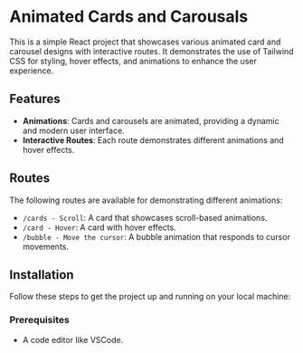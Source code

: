 # Animated Cards and Carousals

This is a simple React project that showcases various animated card and carousel designs with interactive routes. It demonstrates the use of Tailwind CSS for styling, hover effects, and animations to enhance the user experience.

## Features
- **Animations**: Cards and carousels are animated, providing a dynamic and modern user interface.
- **Interactive Routes**: Each route demonstrates different animations and hover effects.

## Routes
The following routes are available for demonstrating different animations:
- `/cards - Scroll`: A card that showcases scroll-based animations.
- `/card - Hover`: A card with hover effects.
- `/bubble - Move the cursor`: A bubble animation that responds to cursor movements.

## Installation

Follow these steps to get the project up and running on your local machine:

### Prerequisites

- A code editor like VSCode.
